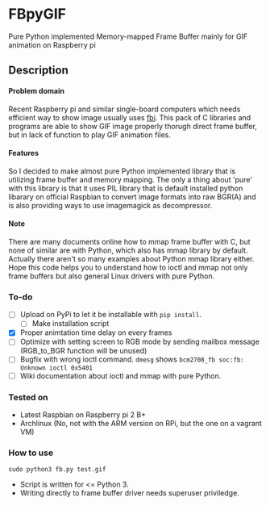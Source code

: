 # FBpyGIF
Pure Python implemented Memory-mapped Frame Buffer mainly for GIF animation on Raspberry pi

## Description
#### Problem domain
  Recent Raspberry pi and similar single-board computers which needs efficient way to show image usually uses [fbi](https://www.kraxel.org/blog/linux/fbida/).
  This pack of C libraries and programs are able to show GIF image properly thorugh direct frame buffer, but in lack of function to play GIF animation files.
#### Features
So I decided to make almost pure Python implemented library that is utilizing frame buffer and memory mapping.
The only a thing about 'pure' with this library is that it uses PIL library that is default installed python libarary on official Raspbian to convert image formats into raw BGR(A) and is also providing ways to use imagemagick as decompressor.
#### Note
There are many documents online how to mmap frame buffer with C, but none of similar are with Python, which also has mmap library by default. Actually there aren't so many examples about Python mmap library either. Hope this code helps you to understand how to ioctl and mmap not only frame buffers but also general Linux drivers with pure Python. 

### To-do
 - [ ] Upload on PyPi to let it be installable with `pip install`.
   - [ ] Make installation script
 - [x] Proper animtation time delay on every frames
 - [ ] Optimize with setting screen to RGB mode by sending mailbox message (RGB_to_BGR function will be unused)
 - [ ] Bugfix with wrong ioctl command. `dmesg` shows `bcm2708_fb soc:fb: Unknown ioctl 0x5401`
 - [ ] Wiki documentation about ioctl and mmap with pure Python.

### Tested on
 - Latest Raspbian on Raspberry pi 2 B+
 - Archlinux (No, not with the ARM version on RPi, but the one on a vagrant VM)

### How to use
```
sudo python3 fb.py test.gif
```
 - Script is written for <= Python 3.
 - Writing directly to frame buffer driver needs superuser priviledge.
